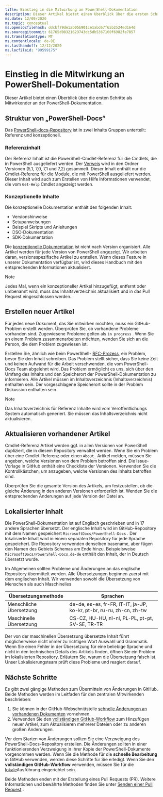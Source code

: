 ```yaml
---
title: Einstieg in die Mitwirkung an PowerShell-Dokumentation
description: Dieser Artikel bietet einen Überblick über die ersten Schritte als Mitwirkender an der PowerShell-Dokumentation.
ms.date: 12/09/2020
ms.topic: conceptual
ms.openlocfilehash: ddcbf79de1ab05b901ce1abd67f65b2524ed164d
ms.sourcegitcommit: 61765d08321623743dc5db5367160f6982fe7857
ms.translationtype: MT
ms.contentlocale: de-DE
ms.lasthandoff: 12/12/2020
ms.locfileid: "99599175"
---
```

# <a name="get-started-contributing-to-powershell-documentation"></a>Einstieg in die Mitwirkung an PowerShell-Dokumentation

Dieser Artikel bietet einen Überblick über die ersten Schritte als Mitwirkender an der PowerShell-Dokumentation.

## <a name="powershell-docs-structure"></a>Struktur von „PowerShell-Docs“

Das [PowerShell-docs-Repository][psdocs] ist in zwei Inhalts Gruppen unterteilt: Referenz und konzeptionell.

### <a name="reference-content"></a>Referenzinhalt

Der Referenz Inhalt ist die PowerShell-Cmdlet-Referenz für die Cmdlets, die in PowerShell ausgeliefert werden.
Der [Verweis][ref] wird in den Ordner Versionen (5,1, 7,0, 7,1 und 7,2) gesammelt. Dieser Inhalt enthält nur die Cmdlet-Referenz für die Module, die mit PowerShell ausgeliefert werden. Dieser Inhalt wird auch zum Erstellen von Hilfe Informationen verwendet, die vom `Get-Help` Cmdlet angezeigt werden.

### <a name="conceptual-content"></a>Konzeptionelle Inhalte

Die konzeptionelle Dokumentation enthält den folgenden Inhalt:

- Versionshinweise
- Setupanweisungen
- Beispiel Skripts und Anleitungen
- DSC-Dokumentation
- SDK-Dokumentation

Die [konzeptionelle Dokumentation][conceptual] ist nicht nach Version organisiert. Alle Artikel werden für jede Version von PowerShell angezeigt. Wir arbeiten daran, versionsspezifische Artikel zu erstellen. Wenn dieses Feature in unserer Dokumentation verfügbar ist, wird dieses Handbuch mit den entsprechenden Informationen aktualisiert.

> [!NOTE]
> Jedes Mal, wenn ein konzeptioneller Artikel hinzugefügt, entfernt oder umbenannt wird, muss das Inhaltsverzeichnis aktualisiert und in das Pull Request eingeschlossen werden.

## <a name="creating-new-articles"></a>Erstellen neuer Artikel

Für jedes neue Dokument, das Sie mitwirken möchten, muss ein GitHub-Problem erstellt werden. Überprüfen Sie, ob vorhandene Probleme vorhanden sind. Zugewiesene Probleme gelten als `in progress` . Wenn Sie an einem Problem zusammenarbeiten möchten, wenden Sie sich an die Person, die dem Problem zugewiesen ist.

Erstellen Sie, ähnlich wie beim PowerShell- [RFC-Prozess][rfc], ein Problem, bevor Sie den Inhalt schreiben. Das Problem stellt sicher, dass Sie keine Zeit und keinen Aufwand für die Arbeit verschwenden, die vom PowerShell-Docs Team abgelehnt wird. Das Problem ermöglicht es uns, sich über den Umfang des Inhalts und den Speicherort der PowerShell-Dokumentation zu informieren. Alle Artikel müssen im Inhaltsverzeichnis (Inhaltsverzeichnis) enthalten sein. Der vorgeschlagene Speicherort sollte in der Problem Diskussion enthalten sein.

> [!NOTE]
> Das Inhaltsverzeichnis für Referenz Inhalte wird vom Veröffentlichungs System automatisch generiert. Sie müssen das Inhaltsverzeichnis nicht aktualisieren.

## <a name="updating-existing-articles"></a>Aktualisieren vorhandener Artikel

Cmdlet-Referenz Artikel werden ggf. in allen Versionen von PowerShell dupliziert, die in diesem Repository verwaltet werden. Wenn Sie ein Problem über eine Cmdlet-Referenz oder einen `About_` Artikel melden, müssen Sie angeben, welche Versionen von dem Problem betroffen sind. Die Issue-Vorlage in GitHub enthält eine Checkliste der Versionen. Verwenden Sie die Kontrollkästchen, um anzugeben, welche Versionen des Inhalts betroffen sind.

Überprüfen Sie die gesamte Version des Artikels, um festzustellen, ob die gleiche Änderung in den anderen Versionen erforderlich ist. Wenden Sie die entsprechenden Änderungen auf jede Version der Datei an.

## <a name="localized-content"></a>Lokalisierter Inhalt

Die PowerShell-Dokumentation ist auf Englisch geschrieben und in 17 andere Sprachen übersetzt. Der englische Inhalt wird im GitHub-Repository mit dem Namen gespeichert `MicrosoftDocs/PowerShell-Docs` . Der lokalisierte Inhalt wird in einem separaten Repository für jede Sprache gespeichert. Die Repository verwenden denselben basename, aber fügen den Namen des Gebiets Schemas am Ende hinzu. Beispielsweise `MicrosoftDocs/PowerShell-Docs.de-de` enthält den Inhalt, der in Deutsch übersetzt wurde.

Im Allgemeinen sollten Probleme und Änderungen an das englische Repository übermittelt werden. Alle Übersetzungen beginnen zuerst mit dem englischen Inhalt. Wir verwenden sowohl die Übersetzung von Menschen als auch Maschinelles

| Übersetzungsmethode  |                              Sprachen                               |
| ------------------- | -------------------------------------------------------------------- |
| Menschliche Übersetzung   | de-de, es-es, fr-FR, IT-IT, ja-JP, ko-kr, pt-br, ru-ru, zh-cn, zh-tw |
| Maschinelle Übersetzung | CS-CZ, HU-HU, nl-nl, PL-PL, pt-pt, SV-SE, TR-TR                      |

Der von der maschinellen Übersetzung übersetzte Inhalt führt möglicherweise nicht immer zu richtigen Wort Auswahl und Grammatik. Wenn Sie einen Fehler in der Übersetzung für eine beliebige Sprache und nicht in den technischen Details des Artikels finden, öffnen Sie ein Problem im lokalisierten Repository. Erläutern Sie, warum die Übersetzung falsch ist. Unser Lokalisierungsteam prüft diese Probleme und reagiert darauf.

## <a name="next-steps"></a>Nächste Schritte

Es gibt zwei gängige Methoden zum Übermitteln von Änderungen in GitHub. Beide Methoden werden im Leitfaden für den zentralen Mitwirkenden beschrieben:

1. Sie können in der GitHub-Webschnittstelle [schnelle Änderungen an vorhandenen Dokumenten](/contribute/#quick-edits-to-existing-documents) vornehmen.
1. Verwenden Sie den [vollständigen GitHub-Workflow][making-changes] zum Hinzufügen neuer Artikel, zum Aktualisieren mehrerer Dateien oder zu anderen großen Änderungen.

Vor dem Starten von Änderungen sollten Sie eine Verzweigung des PowerShell-Docs-Repository erstellen. Die Änderungen sollten in einer funktionierenden Verzweigung in Ihrer Kopie der PowerShell-Dokumente vorgenommen werden. Wenn Sie die Methode für die **schnelle Bearbeitung** in GitHub verwenden, werden diese Schritte für Sie erledigt. Wenn Sie den **vollständigen GitHub-Workflow** verwenden, müssen Sie für die [lokale][fork]Ausführung eingerichtet sein.

Beide Methoden enden mit der Erstellung eines Pull Requests (PR). Weitere Informationen und bewährte Methoden finden Sie unter [Senden einer Pull Request](pull-requests.md) .

<!--link refs-->
[conceptual]: https://github.com/MicrosoftDocs/PowerShell-Docs/tree/staging/reference/docs-conceptual
[fork]: /contribute/get-started-setup-local#fork-the-repository
[making-changes]: /contribute/how-to-write-workflows-major#making-your-changes
[psdocs]: https://github.com/MicrosoftDocs/PowerShell-Docs
[ref]: https://github.com/MicrosoftDocs/PowerShell-Docs/tree/staging/reference
[rfc]: https://github.com/PowerShell/powershell-rfc/blob/master/RFC0000-RFC-Process.md

